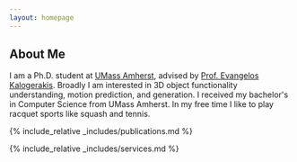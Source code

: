 ```yaml
---
layout: homepage
---
```


## About Me

I am a Ph.D. student at [UMass Amherst](https://www.umass.edu), advised by [Prof. Evangelos Kalogerakis](https://kalo-ai.github.io). Broadly I am interested in 3D object functionality understanding, motion prediction, and generation. I received my bachelor's in Computer Science from UMass Amherst. In my free time I like to play racquet sports like squash and tennis.

<!-- ## Research Interests

- **Computer Vision:** image recognition, image generation, video captioning
- **Machine Learning:** meta-learning, incremental learning, transfer learning

## News

- **[Feb. 2020]** Our paper about incremental learning is accepted to CVPR 2020.
- **[Feb. 2020]** We will host the ACM Multimedia Asia 2020 conference in Singapore!
- **[Sept. 2019]** Our paper about few-shot learning is accepted to NeurIPS 2019.
- **[Mar. 2019]** Our paper about few-shot learning is accepted to CVPR 2019. -->

{% include_relative _includes/publications.md %}

{% include_relative _includes/services.md %}
